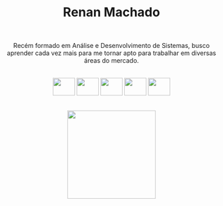 <p align="center">
  <h1 align="center">Renan Machado</h1>
  <br>
  <p align="center"> Recém formado em Análise e Desenvolvimento de Sistemas, busco aprender cada vez mais para me tornar apto para trabalhar em diversas áreas do mercado.
  <div style="display: inline_block" align="center">
    <br>
    <img height=40px width=50px src="https://cdn.jsdelivr.net/gh/devicons/devicon/icons/postgresql/postgresql-original.svg" />
    <img height=40px width=50px src="https://cdn.jsdelivr.net/gh/devicons/devicon/icons/javascript/javascript-original.svg" />
    <img height=40px width=50px src="https://cdn.jsdelivr.net/gh/devicons/devicon/icons/java/java-original.svg" />
    <img height=40px width=50px src="https://cdn.jsdelivr.net/gh/devicons/devicon/icons/html5/html5-original.svg" />
    <img height=40px width=50px src="https://cdn.jsdelivr.net/gh/devicons/devicon/icons/css3/css3-original.svg" />
    <br>
    <br>
  </div>
<p align="center">
  <img height=200px src="https://github-readme-stats.vercel.app/api/top-langs/?username=eurenaneu&layout=compact&border_radius=0&theme=dark">
</p>

